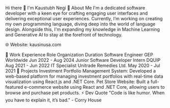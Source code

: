 Hi there 👋 I'm Kaustubh Negi
💁 About Me
I'm a dedicated software developer with a keen eye for crafting engaging user interfaces and delivering exceptional user experiences. Currently, I’m working on creating my own programming language, diving deep into the world of language design. Alongside this, I'm expanding my knowledge in Machine Learning and Generative AI to stay at the forefront of technology.

🌐 Website: kausinusa.com

🔬 Work Experience
Role	Organization	Duration
Software Engineer	GEP Worldwide	Jun 2022 - Aug 2024
Junior Software Developer Intern	DQUIP	Aug 2021 - Jun 2022
IT Specialist	Unitrade Remedies Ltd.	May 2020 - Jul 2021
🚀 Projects
Investment Portfolio Management System: Developed a web-based platform for managing investment portfolios with real-time data visualization using React.js and .NET Core.
Pet Store Website: Built a full-featured e-commerce website using React and .NET Core, allowing users to browse and purchase pet products.
⚡ Dev Quote
"Code is like humor. When you have to explain it, it’s bad." - Corry House
